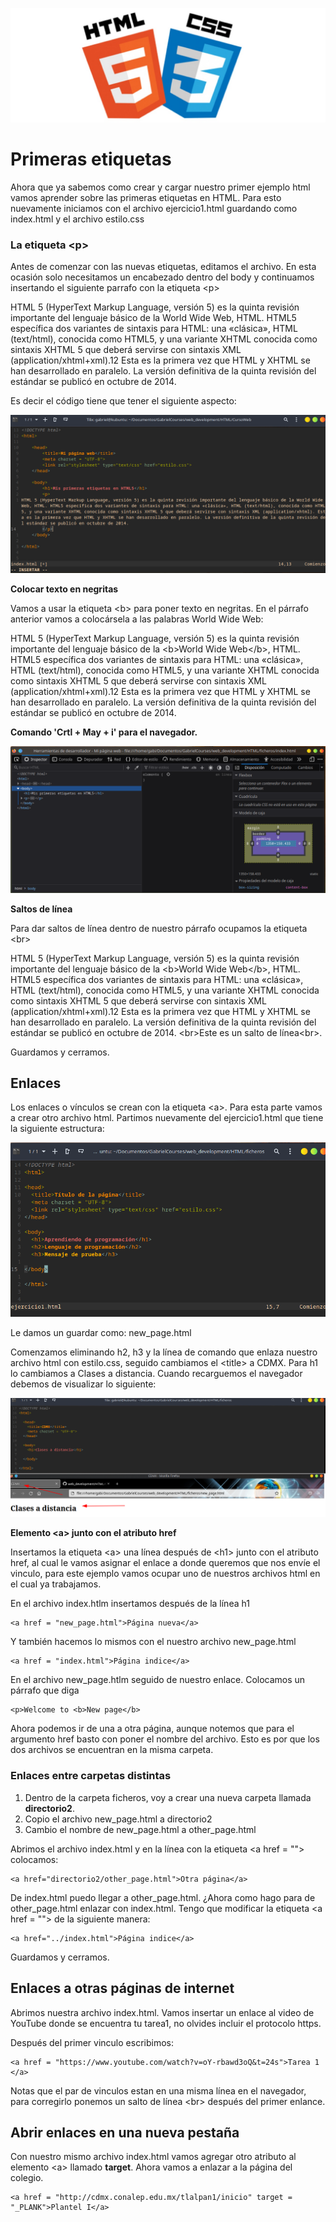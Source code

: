 ![](https://raw.githubusercontent.com/GabrielCourses/web_development/main/html/image/curso.png)

# Primeras etiquetas

Ahora que ya sabemos como crear y cargar nuestro primer ejemplo html vamos aprender sobre las primeras etiquetas en HTML. Para esto nuevamente iniciamos con el archivo ejercicio1.html guardando como index.html y el archivo estilo.css

### La etiqueta \<p\>

Antes de comenzar con las nuevas etiquetas, editamos el archivo. En esta ocasión solo necesitamos un encabezado dentro del body y continuamos insertando el siguiente parrafo con la etiqueta \<p\>

HTML 5 (HyperText Markup Language, versión 5) es la quinta revisión importante del lenguaje básico de la World Wide Web, HTML. HTML5 específica dos variantes de sintaxis para HTML: una «clásica», HTML (text/html), conocida como HTML5, y una variante XHTML conocida como sintaxis XHTML 5 que deberá servirse con sintaxis XML (application/xhtml+xml).1​2​ Esta es la primera vez que HTML y XHTML se han desarrollado en paralelo. La versión definitiva de la quinta revisión del estándar se publicó en octubre de 2014. 

Es decir el código tiene que tener el siguiente aspecto:

![](https://raw.githubusercontent.com/GabrielCourses/web_development/main/html/image/p.png)

**Colocar texto en negritas**

Vamos a usar la etiqueta \<b\> para poner texto en negritas. En el párrafo anterior vamos a colocársela a las palabras World Wide Web:

HTML 5 (HyperText Markup Language, versión 5) es la quinta revisión importante del lenguaje básico de la \<b\>World Wide Web\</b\>, HTML. HTML5 específica dos variantes de sintaxis para HTML: una «clásica», HTML (text/html), conocida como HTML5, y una variante XHTML conocida como sintaxis XHTML 5 que deberá servirse con sintaxis XML (application/xhtml+xml).1​2​ Esta es la primera vez que HTML y XHTML se han desarrollado en paralelo. La versión definitiva de la quinta revisión del estándar se publicó en octubre de 2014. 

**Comando 'Crtl + May + i' para el navegador.**

![](https://raw.githubusercontent.com/GabrielCourses/web_development/main/html/image/tools_browser.png)

**Saltos de línea**

Para dar saltos de línea dentro de nuestro párrafo ocupamos la etiqueta \<br\>

HTML 5 (HyperText Markup Language, versión 5) es la quinta revisión importante del lenguaje básico de la \<b\>World Wide Web\</b\>, HTML. HTML5 específica dos variantes de sintaxis para HTML: una «clásica», HTML (text/html), conocida como HTML5, y una variante XHTML conocida como sintaxis XHTML 5 que deberá servirse con sintaxis XML (application/xhtml+xml).1​2​ Esta es la primera vez que HTML y XHTML se han desarrollado en paralelo. La versión definitiva de la quinta revisión del estándar se publicó en octubre de 2014. 
\<br\>Este es un salto de línea\<br\>.

Guardamos y cerramos.

## Enlaces

Los enlaces o vínculos se crean con la etiqueta \<a\>. Para esta parte vamos a crear otro archivo html. Partimos nuevamente del ejercicio1.html que tiene la siguiente estructura:

![](https://raw.githubusercontent.com/GabrielCourses/web_development/main/html/image/ejercicio1.png)

Le damos un guardar como: new_page.html

Comenzamos eliminando h2, h3 y la línea de comando que enlaza nuestro archivo html con estilo.css, seguido cambiamos el \<title\> a CDMX. Para h1 lo cambiamos a Clases a distancia. Cuando recarguemos el navegador debemos de visualizar lo siguiente:

![](https://raw.githubusercontent.com/GabrielCourses/web_development/main/html/image/cdmx.png)

**Elemento \<a\> junto con el atributo href**

Insertamos la etiqueta \<a\> una línea después de \<h1\> junto con el atributo href, al cual le vamos asignar el enlace a donde queremos que nos envíe el vinculo, para este ejemplo vamos ocupar uno de nuestros archivos html en el cual ya trabajamos.

En el archivo index.htlm insertamos después de la línea h1

```
<a href = "new_page.html">Página nueva</a>
```

Y también hacemos lo mismos con el nuestro archivo new_page.html

```
<a href = "index.html">Página indice</a>
```

En el archivo new_page.htlm seguido de nuestro enlace. Colocamos un párrafo que diga 

```
<p>Welcome to <b>New page</b>
```

Ahora podemos ir de una a otra página, aunque notemos que para el argumento href basto con poner el nombre del archivo. Esto es por que los dos archivos se encuentran en la misma carpeta.

### Enlaces entre carpetas distintas

1. Dentro de la carpeta ficheros, voy a crear una nueva carpeta llamada **directorio2**.
2. Copio el archivo new_page.html a directorio2
3. Cambio el nombre de new\_page.html a other\_page.html

Abrimos el archivo index.html y en la línea con la etiqueta \<a href = ""\> colocamos:

```
<a href="directorio2/other_page.html">Otra página</a>
```

De index.html puedo llegar a other_page.html. ¿Ahora como hago para de other\_page.html enlazar con index.html. Tengo que modificar la etiqueta \<a href = ""\> de la siguiente manera:

```
<a href="../index.html">Página indice</a>
```

Guardamos y cerramos.

## Enlaces a otras páginas de internet

Abrimos nuestra archivo index.html. Vamos insertar un enlace al video de YouTube donde se encuentra tu tarea1, no olvides incluir el protocolo https. 

Después del primer vinculo escribimos:

```
<a href = "https://www.youtube.com/watch?v=oY-rbawd3oQ&t=24s">Tarea 1 </a>
``` 

Notas que el par de vinculos estan en una misma línea en el navegador, para corregirlo ponemos un salto de línea \<br\> después del primer enlance.

## Abrir enlaces en una nueva pestaña

Con nuestro mismo archivo index.html vamos agregar otro atributo al elemento \<a\> llamado **target**. Ahora vamos a enlazar a la página del colegio.

```
<a href = "http://cdmx.conalep.edu.mx/tlalpan1/inicio" target = "_PLANK">Plantel I</a>
```
